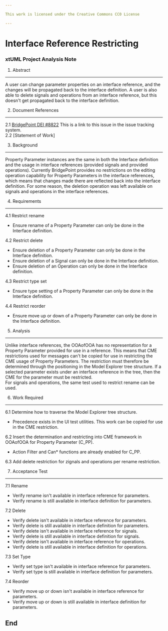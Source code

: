 ```yaml
---

This work is licensed under the Creative Commons CC0 License

---
```


# Interface Reference Restricting
### xtUML Project Analysis Note

1. Abstract
-----------
A user can change parameter properties on an interface reference, and the changes will be propagated back to the interface definition. A user is also able to delete signals and operations from an interface reference, but this doesn't get propagated back to the interface definition.  

2. Document References
----------------------
<a id="2.1"></a>2.1 [BridgePoint DEI #8822](https://support.onefact.net/issues/8822) 
This is a link to this issue in the issue tracking system.  
<a id="2.2"></a>2.2  [Statement of Work]

3. Background
-------------
Property Parameter instances are the same in both the Interface definition and the usage in interface references (provided signals and provided operations). Currently BridgePoint provides no restrictions on the editing operation capability for Property Parameters in the interface references, which means that changes made there are reflected back into the interface definition. For some reason, the deletion operation was left available on signals and operations in the interface references.  

4. Requirements
---------------

4.1 Restrict rename  
* Ensure rename of a Property Parameter can only be done in the Interface definition.  

4.2 Restrict delete  
* Ensure deletion of a Property Parameter can only be done in the Interface definition.  
* Ensure deletion of a Signal can only be done in the Interface definition.  
* Ensure deletion of an Operation can only be done in the Interface definition.  

4.3 Restrict type set  
* Ensure type setting of a Property Parameter can only be done in the Interface definition.  

4.4 Restrict reorder  
* Ensure move up or down of a Property Parameter can only be done in the Interface definition.  

5. Analysis
-----------
Unlike interface references, the OOAofOOA has no representation for a Property Parameter provided for use in a reference. This means that CME restrictions used for messages can't be copied for use in restricting the CME usage of Property Parameters. The restriction must therefore be determined through the positioning in the Model Explorer tree structure. If a selected parameter exists under an interface reference in the tree, then the CME for the parameter must be restricted.  
For signals and operations, the same test used to restrict rename can be used.  

6. Work Required
----------------
6.1 Determine how to traverse the Model Explorer tree structure.  
* Precedence exists in the UI test utilities. This work can be copied for use in the CME restriction.  

6.2 Insert the determination and restricting into CME framework in OOAofOOA for Property Parameter (C_PP).  
* Action Filter and Can* functions are already enabled for C_PP.  

6.3 Add delete restriction for zignals and operations per rename restriction.  

7. Acceptance Test
------------------
7.1 Rename  
* Verify rename isn't available in interface reference for parameters.  
* Verify rename is still available in interface definition for parameters.

7.2 Delete  
* Verify delete isn't available in interface reference for parameters.  
* Verify delete is still available in interface definition for parameters.  
* Verify delete isn't available in interface reference for signals.  
* Verify delete is still available in interface definition for signals.  
* Verify delete isn't available in interface reference for operations.  
* Verify delete is still available in interface definition for operations.  

7.3 Set Type  
* Verify set type isn't available in interface reference for parameters.  
* Verify set type is still available in interface definition for parameters.

7.4 Reorder  
* Verify move up or down isn't available in interface reference for parameters.  
* Verify move up or down is still available in interface definition for parameters.


End
---

